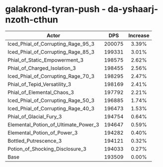 # galakrond-tyran-push - da-yshaarj-nzoth-cthun
| Actor | DPS | Increase |
|---|:---:|:---:|
|Iced_Phial_of_Corrupting_Rage_95_3|200075|3.39%|
|Iced_Phial_of_Corrupting_Rage_85_3|199331|3.01%|
|Phial_of_Static_Empowerment_3|198575|2.62%|
|Phial_of_Charged_Isolation_3|198455|2.56%|
|Iced_Phial_of_Corrupting_Rage_70_3|198295|2.47%|
|Phial_of_Tepid_Versatility_3|198169|2.41%|
|Phial_of_Elemental_Chaos_3|197792|2.21%|
|Iced_Phial_of_Corrupting_Rage_50_3|196885|1.74%|
|Iced_Phial_of_Corrupting_Rage_40_3|196473|1.53%|
|Phial_of_Glacial_Fury_3|194754|0.64%|
|Elemental_Potion_of_Ultimate_Power_3|194647|0.59%|
|Elemental_Potion_of_Power_3|194282|0.40%|
|Bottled_Putrescence_3|194121|0.32%|
|Potion_of_Shocking_Disclosure_3|194033|0.27%|
|Base|193509|0.00%|
